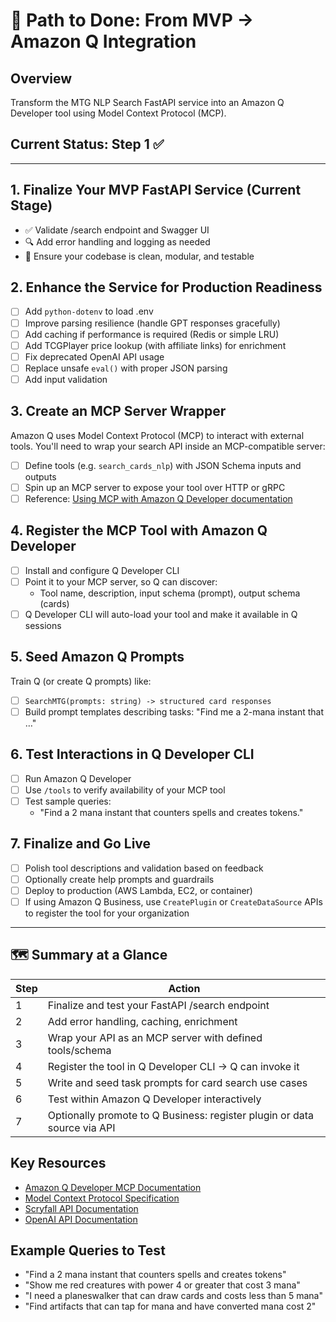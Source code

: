# 🚀 Path to Done: From MVP → Amazon Q Integration

## Overview
Transform the MTG NLP Search FastAPI service into an Amazon Q Developer tool using Model Context Protocol (MCP).

## Current Status: Step 1 ✅

---

## 1. Finalize Your MVP FastAPI Service (Current Stage)
- ✅ Validate /search endpoint and Swagger UI
- 🔍 Add error handling and logging as needed
- 🧹 Ensure your codebase is clean, modular, and testable

## 2. Enhance the Service for Production Readiness
- [ ] Add `python-dotenv` to load .env
- [ ] Improve parsing resilience (handle GPT responses gracefully)
- [ ] Add caching if performance is required (Redis or simple LRU)
- [ ] Add TCGPlayer price lookup (with affiliate links) for enrichment
- [ ] Fix deprecated OpenAI API usage
- [ ] Replace unsafe `eval()` with proper JSON parsing
- [ ] Add input validation

## 3. Create an MCP Server Wrapper
Amazon Q uses Model Context Protocol (MCP) to interact with external tools. You'll need to wrap your search API inside an MCP-compatible server:

- [ ] Define tools (e.g. `search_cards_nlp`) with JSON Schema inputs and outputs
- [ ] Spin up an MCP server to expose your tool over HTTP or gRPC
- [ ] Reference: [Using MCP with Amazon Q Developer documentation](https://docs.aws.amazon.com/amazonq/latest/qdeveloper-ug/mcp.html)

## 4. Register the MCP Tool with Amazon Q Developer
- [ ] Install and configure Q Developer CLI
- [ ] Point it to your MCP server, so Q can discover:
  - Tool name, description, input schema (prompt), output schema (cards)
- [ ] Q Developer CLI will auto-load your tool and make it available in Q sessions

## 5. Seed Amazon Q Prompts
Train Q (or create Q prompts) like:
- [ ] `SearchMTG(prompts: string) -> structured card responses`
- [ ] Build prompt templates describing tasks: "Find me a 2-mana instant that …"

## 6. Test Interactions in Q Developer CLI
- [ ] Run Amazon Q Developer
- [ ] Use `/tools` to verify availability of your MCP tool
- [ ] Test sample queries:
  - "Find a 2 mana instant that counters spells and creates tokens."

## 7. Finalize and Go Live
- [ ] Polish tool descriptions and validation based on feedback
- [ ] Optionally create help prompts and guardrails
- [ ] Deploy to production (AWS Lambda, EC2, or container)
- [ ] If using Amazon Q Business, use `CreatePlugin` or `CreateDataSource` APIs to register the tool for your organization

---

## 🗺 Summary at a Glance

| Step | Action |
|------|--------|
| 1 | Finalize and test your FastAPI /search endpoint |
| 2 | Add error handling, caching, enrichment |
| 3 | Wrap your API as an MCP server with defined tools/schema |
| 4 | Register the tool in Q Developer CLI → Q can invoke it |
| 5 | Write and seed task prompts for card search use cases |
| 6 | Test within Amazon Q Developer interactively |
| 7 | Optionally promote to Q Business: register plugin or data source via API |

## Key Resources
- [Amazon Q Developer MCP Documentation](https://docs.aws.amazon.com/amazonq/latest/qdeveloper-ug/mcp.html)
- [Model Context Protocol Specification](https://modelcontextprotocol.io/)
- [Scryfall API Documentation](https://scryfall.com/docs/api)
- [OpenAI API Documentation](https://platform.openai.com/docs/api-reference)

## Example Queries to Test
- "Find a 2 mana instant that counters spells and creates tokens"
- "Show me red creatures with power 4 or greater that cost 3 mana"
- "I need a planeswalker that can draw cards and costs less than 5 mana"
- "Find artifacts that can tap for mana and have converted mana cost 2"
